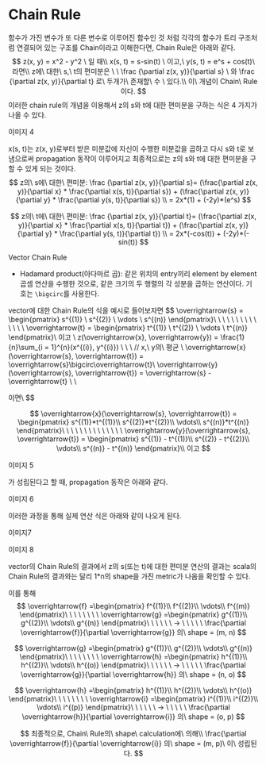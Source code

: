 # Chain Rule

함수가 가진 변수가 또 다른 변수로 이루어진 함수인 것 처럼 각각의 함수가 트리 구조처럼 연결되어 있는 구조를 Chain이라고 이해한다면, Chain Rule은 아래와 같다.
$$
z(x, y) = x^2 - y^2  \ 일 때\\
x(s, t) = s-sin(t) \ 이고,\ y(s, t) = e^s + cos(t)\ 라면\\
z에\ 대한\ s,\ t의 편미분은 \ \ \frac {\partial z(x, y)}{\partial s} \ 와 \frac {\partial z(x, y)}{\partial t} 로\ 두개가\ 존재할\ 수 \ 있다.\\
이\ 개념이 Chain\ Rule이다.
$$
이러한 chain rule의 개념을 이용해서 z의 s와 t에 대한 편미분을 구하는 식은 4 가지가 나올 수 있다.

이미지 4

x(s, t)는 z(x, y)로부터 받은 미분값에 자신이 수행한 미분값을 곱하고 다시 s와 t로 보냄으로써 propagation 동작이 이루어지고 최종적으로는 z의 s와 t에 대한 편미분을 구할 수 있게 되는 것이다.
$$
z의\ s에\ 대한\ 편미분: \frac {\partial z(x, y)}{\partial s}= (\frac{\partial z(x, y)}{\partial x} *  \frac{\partial x(s, t)}{\partial s}) + (\frac{\partial z(x, y)}{\partial y} *  \frac{\partial y(s, t)}{\partial s})
\\ = 2x*(1) + (-2y)*(e^s)
$$

$$
z의\ t에\ 대한\ 편미분: \frac {\partial z(x, y)}{\partial t}= (\frac{\partial z(x, y)}{\partial x} *  \frac{\partial x(s, t)}{\partial t}) + (\frac{\partial z(x, y)}{\partial y} *  \frac{\partial y(s, t)}{\partial t})
\\ = 2x*(-cos(t)) + (-2y)*(-sin(t))
$$



Vector Chain Rule

- Hadamard product(아다마르 곱): 같은 위치의 entry끼리 element by element 곱셈 연산을 수행한 것으로, 같은 크기의 두 행렬의 각 성분을 곱하는 연산이다. 기호는 `\bigcirc`를 사용한다. 

vector에 대한 Chain Rule의 식을 예시로 들어보자면
$$
\overrightarrow{s} = \begin{pmatrix}
s^{(1)}
\\ 
s^{(2)}
\\ 
\vdots
\\ 
s^{(n)}
\end{pmatrix}\ \ \ \ \ \ \ \ \ \ \ \ \ \ 
\overrightarrow{t} = \begin{pmatrix}
t^{(1)}
\\ 
t^{(2)}
\\ 
\vdots
\\ 
t^{(n)}
\end{pmatrix}\\ 
이고 \\
z(\overrightarrow{x}, \overrightarrow{y}) = \frac{1}{n}\sum_{i = 1}^{n}(x^{(i)}, y^{(i)}) \ \ \ // x,\ y의\ 평균 \\ 
\overrightarrow{x}(\overrightarrow{s}, \overrightarrow{t}) = \overrightarrow{s}\bigcirc\overrightarrow{t}\\
\overrightarrow{y}(\overrightarrow{s}, \overrightarrow{t}) = \overrightarrow{s} - \overrightarrow{t} \\
 \\

이면\\
$$

$$
\overrightarrow{x}(\overrightarrow{s}, \overrightarrow{t})  = \begin{pmatrix}
s^{(1)}*t^{(1)}\\ 
s^{(2)}*t^{(2)}\\ 
\vdots\\ 
s^{(n)}*t^{(n)}
\end{pmatrix}\ \ \ \ \ \ \ \ \ \ \ \ \ \ 
\overrightarrow{y}(\overrightarrow{s}, \overrightarrow{t})  = \begin{pmatrix}
s^{(1)} - t^{(1)}\\ 
s^{(2)} - t^{(2)}\\ 
\vdots\\ 
s^{(n)} - t^{(n)}
\end{pmatrix}\\ 이고
$$

이미지 5

가 성립된다고 할 때, propagation 동작은 아래와 같다.

이미지 6

이러한 과정을 통해 실제 연산 식은 아래와 같이 나오게 된다.

이미지7

이미지 8

vector의 Chain Rule의 결과에서 z의 s(또는 t)에 대한 편미분 연산의 결과는 scala의 Chain Rule의 결과와는 달리 1*n의 shape을 가진 metric가 나옴을 확인할 수 있다.

이를 통해 
$$
\overrightarrow{f} =\begin{pmatrix}
f^{(1)}\\ f^{(2)}\\ \vdots\\ f^{(m)}
\end{pmatrix}\ \ \ \ \ \ \ \
\overrightarrow{g} =\begin{pmatrix}
g^{(1)}\\ g^{(2)}\\ \vdots\\ g^{(n)}
\end{pmatrix}\ \ \ \ \ \  -> \ \ \ \ \ \frac{\partial \overrightarrow{f}}{\partial \overrightarrow{g}}  의\ shape = (m, n)
$$

$$
\overrightarrow{g} =\begin{pmatrix}
g^{(1)}\\ g^{(2)}\\ \vdots\\ g^{(n)}
\end{pmatrix}\ \ \ \ \ \ \ \
\overrightarrow{h} =\begin{pmatrix}
h^{(1)}\\ h^{(2)}\\ \vdots\\ h^{(o)}
\end{pmatrix}\ \ \ \ \ \  -> \ \ \ \ \ \frac{\partial \overrightarrow{g}}{\partial \overrightarrow{h}}  의\ shape = (n, o)
$$

$$
\overrightarrow{h} =\begin{pmatrix}
h^{(1)}\\ h^{(2)}\\ \vdots\\ h^{(o)}
\end{pmatrix}\ \ \ \ \ \ \ \
\overrightarrow{i} =\begin{pmatrix}
i^{(1)}\\ i^{(2)}\\ \vdots\\ i^{(p)}
\end{pmatrix}\ \ \ \ \ \  -> \ \ \ \ \ \frac{\partial \overrightarrow{h}}{\partial \overrightarrow{i}}  의\ shape = (o, p)
$$

$$
최종적으로, Chain\ Rule의\ shape\ calculation에\ 의해\\
\frac{\partial \overrightarrow{f}}{\partial \overrightarrow{i}}  의\ shape = (m, p)\ 이\ 성립된다.
$$

